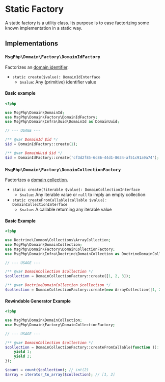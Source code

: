 # Static Factory

A static factory is a utility class. Its purpose is to ease factorizing some known implementation in a static way.

## Implementations

### `MsgPhp\Domain\Factory\DomainIdFactory`

Factorizes an [domain identifier](../identifiers.md).

- `static create($value): DomainIdInterface`
    - `$value`: Any (primitive) identifier value

#### Basic example

```php
<?php

use MsgPhp\Domain\DomainId;
use MsgPhp\Domain\Factory\DomainIdFactory;
use MsgPhp\Domain\Infra\Uuid\DomainId as DomainUuid;

// --- USAGE ---

/** @var DomainId $id */
$id = DomainIdFactory::create(1);

/** @var DomainUuid $id */
$id = DomainIdFactory::create('cf3d2f85-6c86-44d1-8634-af51c91a9a74');
```

### `MsgPhp\Domain\Factory\DomainCollectionFactory`

Factorizes a [domain collection](../collections.md).

- `static create(?iterable $value): DomainCollectionInterface`
    - `$value`: Any iterable value or `null` to imply an empty collection
- `static createFromCallable(callable $value): DomainCollectionInterface`
    - `$value`: A callable returning any iterable value

#### Basic Example

```php
<?php

use Doctrine\Common\Collections\ArrayCollection;
use MsgPhp\Domain\DomainCollection;
use MsgPhp\Domain\Factory\DomainCollectionFactory;
use MsgPhp\Domain\Infra\Doctrine\DomainCollection as DoctrineDomainCollection;

// --- USAGE ---

/** @var DomainCollection $collection */
$collection = DomainCollectionFactory::create([1, 2, 3]);

/** @var DoctrineDomainCollection $collection */
$collection = DomainCollectionFactory::create(new ArrayCollection([1, 2, 3]));
```

#### Rewindable Generator Example

```php
<?php

use MsgPhp\Domain\DomainCollection;
use MsgPhp\Domain\Factory\DomainCollectionFactory;

// --- USAGE ---

/** @var DomainCollection $collection */
$collection = DomainCollectionFactory::createFromCallable(function (): iterable {
    yield 1;
    yield 2;
});

$count = count($collection); // int(2)
$array = iterator_to_array($collection); // [1, 2]
```
